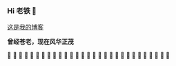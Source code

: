 ### Hi 老铁 👋

[这是我的博客](https://github.com/strongcode9527/blog)

**曾经苍老，现在风华正茂**

🤙 🤙 🤙 🤙 🤙 🤙 🤙 🤙 🤙 🤙 🤙 🤙 🤙 🤙 🤙 🤙 🤙 🤙 🤙 🤙 🤙 🤙 🤙 🤙 🤙 🤙 🤙 🤙 🤙 
